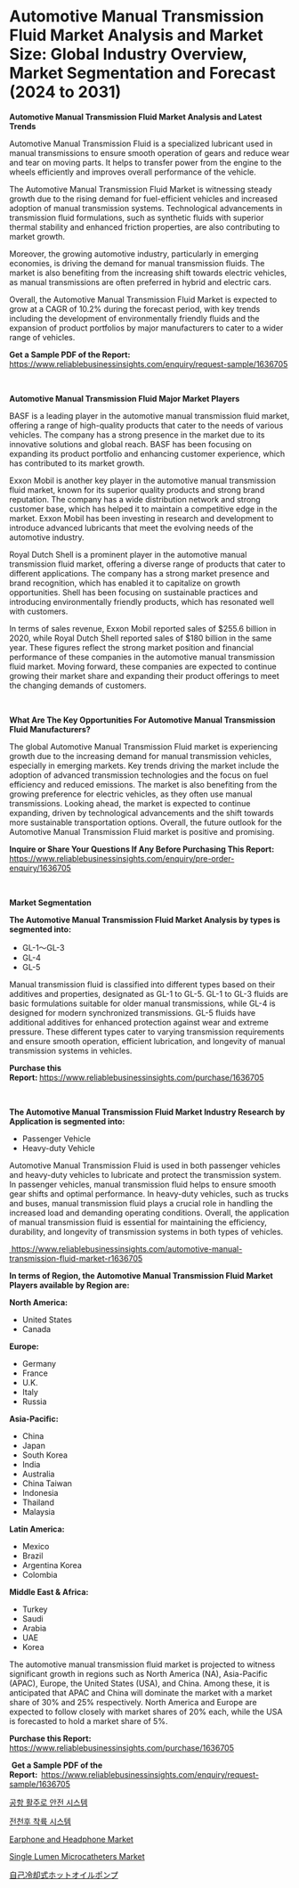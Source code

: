 <p><h1>Automotive Manual Transmission Fluid Market Analysis and Market Size: Global Industry Overview, Market Segmentation and Forecast (2024 to 2031)</h1></p><p><strong>Automotive Manual Transmission Fluid Market Analysis and Latest Trends</strong></p>
<p><p>Automotive Manual Transmission Fluid is a specialized lubricant used in manual transmissions to ensure smooth operation of gears and reduce wear and tear on moving parts. It helps to transfer power from the engine to the wheels efficiently and improves overall performance of the vehicle.</p><p>The Automotive Manual Transmission Fluid Market is witnessing steady growth due to the rising demand for fuel-efficient vehicles and increased adoption of manual transmission systems. Technological advancements in transmission fluid formulations, such as synthetic fluids with superior thermal stability and enhanced friction properties, are also contributing to market growth.</p><p>Moreover, the growing automotive industry, particularly in emerging economies, is driving the demand for manual transmission fluids. The market is also benefiting from the increasing shift towards electric vehicles, as manual transmissions are often preferred in hybrid and electric cars.</p><p>Overall, the Automotive Manual Transmission Fluid Market is expected to grow at a CAGR of 10.2% during the forecast period, with key trends including the development of environmentally friendly fluids and the expansion of product portfolios by major manufacturers to cater to a wider range of vehicles.</p></p>
<p><strong>Get a Sample PDF of the Report:&nbsp;</strong> <a href="https://www.reliablebusinessinsights.com/enquiry/request-sample/1636705">https://www.reliablebusinessinsights.com/enquiry/request-sample/1636705</a></p>
<p>&nbsp;</p>
<p><strong>Automotive Manual Transmission Fluid Major Market Players</strong></p>
<p><p>BASF is a leading player in the automotive manual transmission fluid market, offering a range of high-quality products that cater to the needs of various vehicles. The company has a strong presence in the market due to its innovative solutions and global reach. BASF has been focusing on expanding its product portfolio and enhancing customer experience, which has contributed to its market growth.</p><p>Exxon Mobil is another key player in the automotive manual transmission fluid market, known for its superior quality products and strong brand reputation. The company has a wide distribution network and strong customer base, which has helped it to maintain a competitive edge in the market. Exxon Mobil has been investing in research and development to introduce advanced lubricants that meet the evolving needs of the automotive industry.</p><p>Royal Dutch Shell is a prominent player in the automotive manual transmission fluid market, offering a diverse range of products that cater to different applications. The company has a strong market presence and brand recognition, which has enabled it to capitalize on growth opportunities. Shell has been focusing on sustainable practices and introducing environmentally friendly products, which has resonated well with customers.</p><p>In terms of sales revenue, Exxon Mobil reported sales of $255.6 billion in 2020, while Royal Dutch Shell reported sales of $180 billion in the same year. These figures reflect the strong market position and financial performance of these companies in the automotive manual transmission fluid market. Moving forward, these companies are expected to continue growing their market share and expanding their product offerings to meet the changing demands of customers.</p></p>
<p>&nbsp;</p>
<p><strong>What Are The Key Opportunities For Automotive Manual Transmission Fluid Manufacturers?</strong></p>
<p><p>The global Automotive Manual Transmission Fluid market is experiencing growth due to the increasing demand for manual transmission vehicles, especially in emerging markets. Key trends driving the market include the adoption of advanced transmission technologies and the focus on fuel efficiency and reduced emissions. The market is also benefiting from the growing preference for electric vehicles, as they often use manual transmissions. Looking ahead, the market is expected to continue expanding, driven by technological advancements and the shift towards more sustainable transportation options. Overall, the future outlook for the Automotive Manual Transmission Fluid market is positive and promising.</p></p>
<p><strong>Inquire or Share Your Questions If Any Before Purchasing This Report:</strong> <a href="https://www.reliablebusinessinsights.com/enquiry/pre-order-enquiry/1636705">https://www.reliablebusinessinsights.com/enquiry/pre-order-enquiry/1636705</a></p>
<p>&nbsp;</p>
<p><strong>Market Segmentation</strong></p>
<p><strong>The Automotive Manual Transmission Fluid Market Analysis by types is segmented into:</strong></p>
<p><ul><li>GL-1～GL-3</li><li>GL-4</li><li>GL-5</li></ul></p>
<p><p>Manual transmission fluid is classified into different types based on their additives and properties, designated as GL-1 to GL-5. GL-1 to GL-3 fluids are basic formulations suitable for older manual transmissions, while GL-4 is designed for modern synchronized transmissions. GL-5 fluids have additional additives for enhanced protection against wear and extreme pressure. These different types cater to varying transmission requirements and ensure smooth operation, efficient lubrication, and longevity of manual transmission systems in vehicles.</p></p>
<p><strong>Purchase this Report:&nbsp;</strong><a href="https://www.reliablebusinessinsights.com/purchase/1636705">https://www.reliablebusinessinsights.com/purchase/1636705</a></p>
<p>&nbsp;</p>
<p><strong>The Automotive Manual Transmission Fluid Market Industry Research by Application is segmented into:</strong></p>
<p><ul><li>Passenger Vehicle</li><li>Heavy-duty Vehicle</li></ul></p>
<p><p>Automotive Manual Transmission Fluid is used in both passenger vehicles and heavy-duty vehicles to lubricate and protect the transmission system. In passenger vehicles, manual transmission fluid helps to ensure smooth gear shifts and optimal performance. In heavy-duty vehicles, such as trucks and buses, manual transmission fluid plays a crucial role in handling the increased load and demanding operating conditions. Overall, the application of manual transmission fluid is essential for maintaining the efficiency, durability, and longevity of transmission systems in both types of vehicles.</p></p>
<p><a href="https://www.reliablebusinessinsights.com/automotive-manual-transmission-fluid-market-r1636705">&nbsp;https://www.reliablebusinessinsights.com/automotive-manual-transmission-fluid-market-r1636705</a></p>
<p><strong>In terms of Region, the Automotive Manual Transmission Fluid Market Players available by Region are:</strong></p>
<p>
    <p> <strong> North America: </strong>
        <ul>
            <li>United States</li>
            <li>Canada</li>
        </ul>
        </p> 
    <p> <strong> Europe: </strong>
        <ul>
            <li>Germany</li>
            <li>France</li>
            <li>U.K.</li>
            <li>Italy</li>
            <li>Russia</li>
        </ul>
        </p> 
    <p> <strong> Asia-Pacific: </strong>
        <ul>
            <li>China</li>
            <li>Japan</li>
            <li>South Korea</li>
            <li>India</li>
            <li>Australia</li>
            <li>China Taiwan</li>
            <li>Indonesia</li>
            <li>Thailand</li>
            <li>Malaysia</li>
        </ul>
        </p> 
    <p> <strong> Latin America: </strong>
        <ul>
            <li>Mexico</li>
            <li>Brazil</li>
            <li>Argentina Korea</li>
            <li>Colombia</li>
        </ul>
        </p> 
    <p> <strong> Middle East & Africa: </strong>
        <ul>
            <li>Turkey</li>
            <li>Saudi</li>
            <li>Arabia</li>
            <li>UAE</li>
            <li>Korea</li>
        </ul>
    </p>
    </p>
<p><p>The automotive manual transmission fluid market is projected to witness significant growth in regions such as North America (NA), Asia-Pacific (APAC), Europe, the United States (USA), and China. Among these, it is anticipated that APAC and China will dominate the market with a market share of 30% and 25% respectively. North America and Europe are expected to follow closely with market shares of 20% each, while the USA is forecasted to hold a market share of 5%.</p></p>
<p><strong>Purchase this Report: </strong><a href="https://www.reliablebusinessinsights.com/purchase/1636705">https://www.reliablebusinessinsights.com/purchase/1636705</a></p>
<p>&nbsp;<strong>Get a Sample PDF of the Report:&nbsp;&nbsp;</strong><a href="https://www.reliablebusinessinsights.com/enquiry/request-sample/1636705">https://www.reliablebusinessinsights.com/enquiry/request-sample/1636705</a></p>
<p><strong></strong></p>
<p><p><a href="https://github.com/Gordonilbrtck0879367/Market-Research-Report-List-1/blob/main/207649885104.md">공항 활주로 안전 시스템</a></p><p><a href="https://github.com/DavidRobb19/Market-Research-Report-List-1/blob/main/211923985103.md">전천후 착륙 시스템</a></p><p><a href="https://issuu.com/reportprime-2/docs/earphone-and-headphone-market-size-2030.pptx">Earphone and Headphone Market</a></p><p><a href="https://github.com/johnbach50/Market-Research-Report-List-3/blob/main/single-lumen-microcatheters-market.md">Single Lumen Microcatheters Market</a></p><p><a href="https://github.com/JoanaNitzsche/Market-Research-Report-List-1/blob/main/779860892458.md">自己冷却式ホットオイルポンプ</a></p></p>